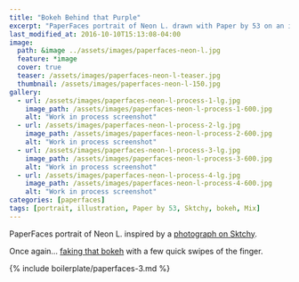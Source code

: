 ```yaml
---
title: "Bokeh Behind that Purple"
excerpt: "PaperFaces portrait of Neon L. drawn with Paper by 53 on an iPad."
last_modified_at: 2016-10-10T15:13:08-04:00
image: 
  path: &image ../assets/images/paperfaces-neon-l.jpg 
  feature: *image
  cover: true
  teaser: /assets/images/paperfaces-neon-l-teaser.jpg
  thumbnail: /assets/images/paperfaces-neon-l-150.jpg
gallery:
  - url: /assets/images/paperfaces-neon-l-process-1-lg.jpg
    image_path: /assets/images/paperfaces-neon-l-process-1-600.jpg
    alt: "Work in process screenshot"
  - url: /assets/images/paperfaces-neon-l-process-2-lg.jpg
    image_path: /assets/images/paperfaces-neon-l-process-2-600.jpg
    alt: "Work in process screenshot"
  - url: /assets/images/paperfaces-neon-l-process-3-lg.jpg
    image_path: /assets/images/paperfaces-neon-l-process-3-600.jpg
    alt: "Work in process screenshot"
  - url: /assets/images/paperfaces-neon-l-process-4-lg.jpg
    image_path: /assets/images/paperfaces-neon-l-process-4-600.jpg
    alt: "Work in process screenshot"
categories: [paperfaces]
tags: [portrait, illustration, Paper by 53, Sktchy, bokeh, Mix]
---
```


PaperFaces portrait of Neon L. inspired by a [photograph on Sktchy](http://sktchy.com/iYeI6c ).

Once again... [faking that bokeh](https://mix.fiftythree.com/11098-Michael-Rose/3957855) with a few quick swipes of the finger.

{% include boilerplate/paperfaces-3.md %}
